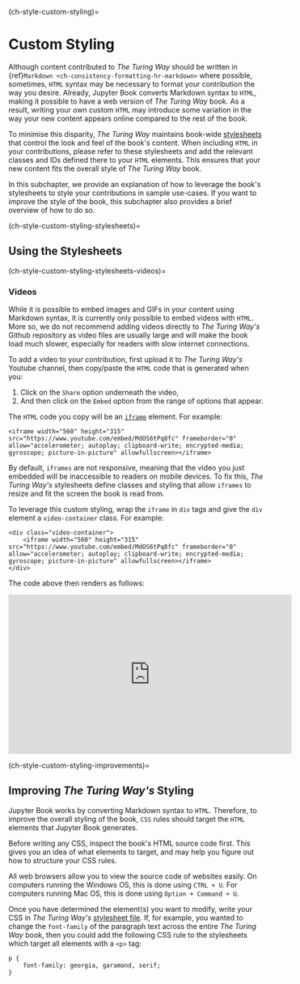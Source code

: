 (ch-style-custom-styling)=
# Custom Styling

Although content contributed to _The Turing Way_ should be written in {ref}`Markdown <ch-consistency-formatting-hr-markdown>` where possible, sometimes, `HTML` syntax may be necessary to format your contribution the way you desire.
Already, Jupyter Book converts Markdown syntax to `HTML`, making it possible to have a web version of _The Turing Way_ book.
As a result, writing your own custom `HTML` may introduce some variation in the way your new content appears online compared to the rest of the book.

To minimise this disparity, _The Turing Way_ maintains book-wide [stylesheets](https://github.com/alan-turing-institute/the-turing-way/blob/master/book/website/_static/book-stylesheet.css) that control the look and feel of the book's content.
When including `HTML` in your contributions, please refer to these stylesheets and add the relevant classes and IDs defined there to your `HTML` elements.
This ensures that your new content fits the overall style of _The Turing Way_ book.

In this subchapter, we provide an explanation of how to leverage the book's stylesheets to style your contributions in sample use-cases.
If you want to improve the style of the book, this subchapter also provides a brief overview of how to do so.

(ch-style-custom-styling-stylesheets)=
## Using the Stylesheets

(ch-style-custom-styling-stylesheets-videos)=
### Videos

While it is possible to embed images and GIFs in your content using Markdown syntax, it is currently only possible to embed videos with `HTML`.
More so, we do not recommend adding videos directly to _The Turing Way's_ Github repository as video files are usually large and will make the book load much slower, especially for readers with slow internet connections.

To add a video to your contribution, first upload it to _The Turing Way's_ Youtube channel, then copy/paste the `HTML` code that is generated when you:
1. Click on the `Share` option underneath the video,
1. And then click on the `Embed` option from the range of options that appear.


The `HTML` code you copy will be an [`iframe`](https://developer.mozilla.org/en-US/docs/Web/HTML/Element/iframe) element.
For example:

```
<iframe width="560" height="315" src="https://www.youtube.com/embed/MdOS6tPq8fc" frameborder="0" allow="accelerometer; autoplay; clipboard-write; encrypted-media; gyroscope; picture-in-picture" allowfullscreen></iframe>
```

By default, `iframes` are not responsive, meaning that the video you just embedded will be inaccessible to readers on mobile devices.
To fix this, _The Turing Way's_ stylesheets define classes and styling that allow `iframes` to resize and fit the screen the book is read from.

To leverage this custom styling, wrap the `iframe` in `div` tags and give the `div` element a `video-container` class. For example:

```
<div class="video-container">
    <iframe width="560" height="315" src="https://www.youtube.com/embed/MdOS6tPq8fc" frameborder="0" allow="accelerometer; autoplay; clipboard-write; encrypted-media; gyroscope; picture-in-picture" allowfullscreen></iframe>
</div>
```

The code above then renders as follows:

<div class="video-container">
    <iframe width="560" height="315" src="https://www.youtube.com/embed/MdOS6tPq8fc" frameborder="0" allow="accelerometer; autoplay; clipboard-write; encrypted-media; gyroscope; picture-in-picture" allowfullscreen></iframe>
</div>

(ch-style-custom-styling-improvements)=
## Improving _The Turing Way's_ Styling

Jupyter Book works by converting Markdown syntax to `HTML`.
Therefore, to improve the overall styling of the book, `CSS` rules should target the `HTML` elements that Jupyter Book generates.

Before writing any CSS, inspect the book's HTML source code first.
This gives you an idea of what elements to target, and may help you figure out how to structure your CSS rules.

All web browsers allow you to view the source code of websites easily.
On computers running the Windows OS, this is done using `CTRL + U`.
For computers running Mac OS, this is done using `Option + Command + U`.

Once you have determined the element(s) you want to modify, write your CSS in _The Turing Way's_ [stylesheet file](https://github.com/alan-turing-institute/the-turing-way/blob/master/book/website/_static/book-stylesheet.css).
If, for example, you wanted to change the `font-family` of the paragraph text across the entire _The Turing Way_ book, then you could add the following CSS rule to the stylesheets which target
all elements with a `<p>` tag:

```
p {
    font-family: georgia, garamond, serif;
}
```
